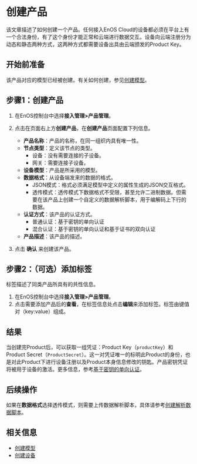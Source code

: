 # 创建产品

该文章描述了如何创建一个产品。任何接入EnOS Cloud的设备都必须在平台上有一个合法身份，有了这个身份才能正常和云端进行数据交互。设备向云端注册分为动态和静态两种方式，这两种方式都需要设备出具由云端颁发的Product Key。

## 开始前准备

该产品对应的模型已经被创建。有关如何创建，参见[创建模型](creating_model)。

## 步骤1：创建产品
1. 在EnOS控制台中选择**接入管理>产品管理**。
2. 点击在页面右上方**创建产品**，在**创建产品**页面配置下列信息。
   - **产品名称**：产品的名称，在同一组织内具有唯一性。
   - **节点类型**：定义该节点的类型。
      + 设备：没有需要连接的子设备。
      + 网关：需要连接子设备。
   - **设备模型**：产品是所采用的模型。
   - **数据格式**：从设备端发来的数据的格式。
       + JSON模式：格式必须满足模型中定义的属性生成的JSON交互格式。
       + 透传模式：透传模式下数据格式不受限，甚至允许二进制数据。但需要在该产品上创建一个自定义的数据解析脚本，用于编解码上下行的数据。
   - **认证方式**：该产品的认证方式。
      + 普通认证：基于密钥的单向认证
      + 混合认证：基于密钥的单向认证和基于证书的双向认证
   - **产品描述**：该产品的描述。

3. 点击 **确认** 来创建该产品。

## 步骤2：（可选）添加标签
标签描述了同类产品所具有的共性信息。

1. 在EnOS控制台中选择**接入管理>产品管理**。
2. 点击需要添加产品后的**查看**，在标签信息处点击**编辑**来添加标签。标签由键值对（key:value）组成。

## 结果

当创建完Product后，可以获取一组凭证：Product Key（`productKey`）和Product Secret（`ProductSecret`）。这一对凭证唯一的标明此Product的身份，也是对此Product下进行设备注册以及Product本身信息修改的钥匙。产品密钥凭证将被用于设备的激活。更多信息，参考[基于密钥的单向认证](../secretbased_authentication)。

## 后续操作

如果在**数据格式**选择透传模式，则需要上传数据解析脚本，具体请参考[创建解析数据脚本](creating_data_parsing_script)。

## 相关信息

- [创建模型](creating_model)
- [创建设备](creating_device)
